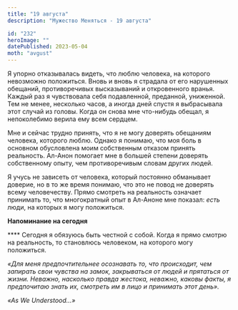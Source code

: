 ```yaml
---
title: "19 августа"
description: "Мужество Меняться - 19 августа"

id: "232"
heroImage: ""
datePublished: 2023-05-04
moth: "avgust"
---
```


Я упорно отказывалась видеть, что люблю человека, на которого невозможно
положиться. Вновь и вновь я страдала от его нарушенных обещаний,
противоречивых высказываний и откровенного вранья. Каждый раз я чувствовала
себя подавленной, преданной, униженной. Тем не менее, несколько часов, а
иногда дней спустя я выбрасывала этот случай из головы. Когда он снова мне
что-нибудь обещал, я непоколебимо верила ему всем сердцем.

Мне и сейчас трудно принять, что я не могу доверять обещаниям человека,
которого люблю. Однако я понимаю, что моя боль в основном обусловлена моим
собственным отказом принять реальность. Ал-Анон помогает мне в большей степени
доверять собственному опыту, чем противоречивым словам других людей.

Я учусь не зависеть от человека, который постоянно обманывает доверие, но в то
же время понимаю, что это не повод не доверять всему человечеству. Прямо
смотреть на реальность означает принимать то, что многократный опыт в Ал-Аноне
мне показал: _есть_ люди, на которых я могу положиться.

**Напоминание на сегодня**

\*\*\*\* Сегодня я обязуюсь быть честной с собой. Когда я прямо смотрю на
реальность, то становлюсь человеком, на которого могу положиться.

_«Для меня предпочтительнее осознавать то, что происходит, чем запирать свои
чувства на замок, закрываться от людей и прятаться от жизни. Неважно,
насколько правда жестока, неважно, каковы факты, я предпочитаю знать их,
смотреть им в лицо и принимать этот день»._

_«As We Understood…»_
